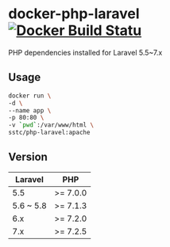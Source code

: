 # docker-php-laravel [![Docker Build Statu](https://img.shields.io/docker/build/sstc/php-laravel.svg)](https://hub.docker.com/r/sstc/php-laravel/)

PHP dependencies installed for Laravel 5.5~7.x

## Usage

```sh
docker run \
-d \
--name app \
-p 80:80 \
-v `pwd`:/var/www/html \
sstc/php-laravel:apache
```

## Version

| Laravel   | PHP      |
| --------- | -------- |
| 5.5       | >= 7.0.0 |
| 5.6 ~ 5.8 | >= 7.1.3 |
| 6.x       | >= 7.2.0 |
| 7.x       | >= 7.2.5 |
